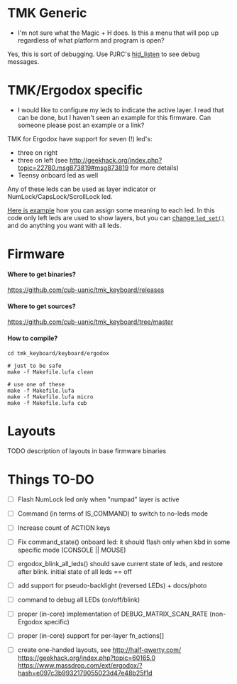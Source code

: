 # TMK Generic

* I'm not sure what the Magic + H does.
 Is this a menu that will pop up regardless of what platform and program is open? 

 Yes, this is sort of debugging.
 Use PJRC's [hid_listen](https://www.pjrc.com/teensy/hid_listen.html) to see debug messages.

# TMK/Ergodox specific

* I would like to configure my leds to indicate the active layer.
 I read that can be done, but I haven't seen an example for this firmware.
 Can someone please post an example or a link?

 TMK for Ergodox have support for seven (!) led's:
 - three on right
 - three on left (see http://geekhack.org/index.php?topic=22780.msg873819#msg873819 for more details)
 - Teensy onboard led as well

 Any of these leds can be used as layer indicator or NumLock/CapsLock/ScrollLock led.

 [Here is example](https://github.com/cub-uanic/tmk_keyboard/blob/cub_layout/keyboard/ergodox/matrix.c#L121-167)
 how you can assign some meaning to each led.
 In this code only left leds are used to show layers, but you can
 [change `led_set()`](https://github.com/cub-uanic/tmk_keyboard/blob/cub_layout/keyboard/ergodox/led.c)
 and do anything you want with all leds.

# Firmware

#### Where to get binaries?
https://github.com/cub-uanic/tmk_keyboard/releases

#### Where to get sources?
https://github.com/cub-uanic/tmk_keyboard/tree/master

#### How to compile?

    cd tmk_keyboard/keyboard/ergodox

    # just to be safe
    make -f Makefile.lufa clean

    # use one of these
    make -f Makefile.lufa
    make -f Makefile.lufa micro
    make -f Makefile.lufa cub


# Layouts

TODO description of layouts in base firmware binaries


# Things TO-DO

- [ ] Flash NumLock led only when "numpad" layer is active
- [ ] Command (in terms of IS_COMMAND) to switch to no-leds mode
- [ ] Increase count of ACTION keys
- [ ] Fix command_state() onboard led: it should flash only when kbd in some specific mode (CONSOLE || MOUSE)
- [ ] ergodox_blink_all_leds() should save current state of leds, and restore after blink. initial state of all leds == off
- [ ] add support for pseudo-backlight (reversed LEDs) + docs/photo
- [ ] command to debug all LEDs (on/off/blink)
- [ ] proper (in-core) implementation of DEBUG_MATRIX_SCAN_RATE (non-Ergodox specific)
- [ ] proper (in-core) support for per-layer fn_actions[]
- [ ] create one-handed layouts, see
        http://half-qwerty.com/
        https://geekhack.org/index.php?topic=60165.0
        https://www.massdrop.com/ext/ergodox/?hash=e097c3b9932179055023d47e48b25f1d

